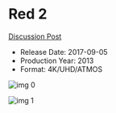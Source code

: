 # Red 2

[Discussion Post](https://www.avsforum.com/threads/bass-eq-for-filtered-movies.2995212/post-58239770)

* Release Date: 2017-09-05
* Production Year: 2013
* Format: 4K/UHD/ATMOS

![img 0](https://i.imgur.com/D2T2mke.jpg)

![img 1](https://i.imgur.com/lrcRu7n.jpg)

